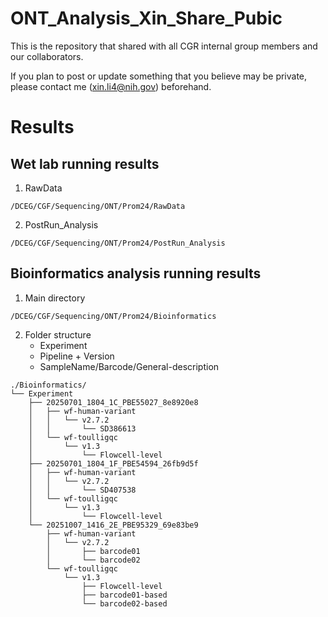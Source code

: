 # ONT_Analysis_Xin_Share_Pubic
This is the repository that shared with all CGR internal group members and our collaborators. 

If you plan to post or update something that you believe may be private, please contact me (xin.li4@nih.gov) beforehand.

# Results
## Wet lab running results
1. RawData
```
/DCEG/CGF/Sequencing/ONT/Prom24/RawData
```
2. PostRun_Analysis
```
/DCEG/CGF/Sequencing/ONT/Prom24/PostRun_Analysis
```
## Bioinformatics analysis running results
1. Main directory
```
/DCEG/CGF/Sequencing/ONT/Prom24/Bioinformatics
```
2. Folder structure
   * Experiment
   * Pipeline + Version
   * SampleName/Barcode/General-description
```
./Bioinformatics/
└── Experiment
    ├── 20250701_1804_1C_PBE55027_8e8920e8
    │   ├── wf-human-variant
    │   │   └── v2.7.2
    │   │       └── SD386613
    │   └── wf-toulligqc
    │       └── v1.3
    │           └── Flowcell-level
    ├── 20250701_1804_1F_PBE54594_26fb9d5f
    │   ├── wf-human-variant
    │   │   └── v2.7.2
    │   │       └── SD407538
    │   └── wf-toulligqc
    │       └── v1.3
    │           └── Flowcell-level
    └── 20251007_1416_2E_PBE95329_69e83be9
        ├── wf-human-variant
        │   └── v2.7.2
        │       ├── barcode01
        │       └── barcode02
        └── wf-toulligqc
            └── v1.3
                ├── Flowcell-level
                ├── barcode01-based
                └── barcode02-based
```

